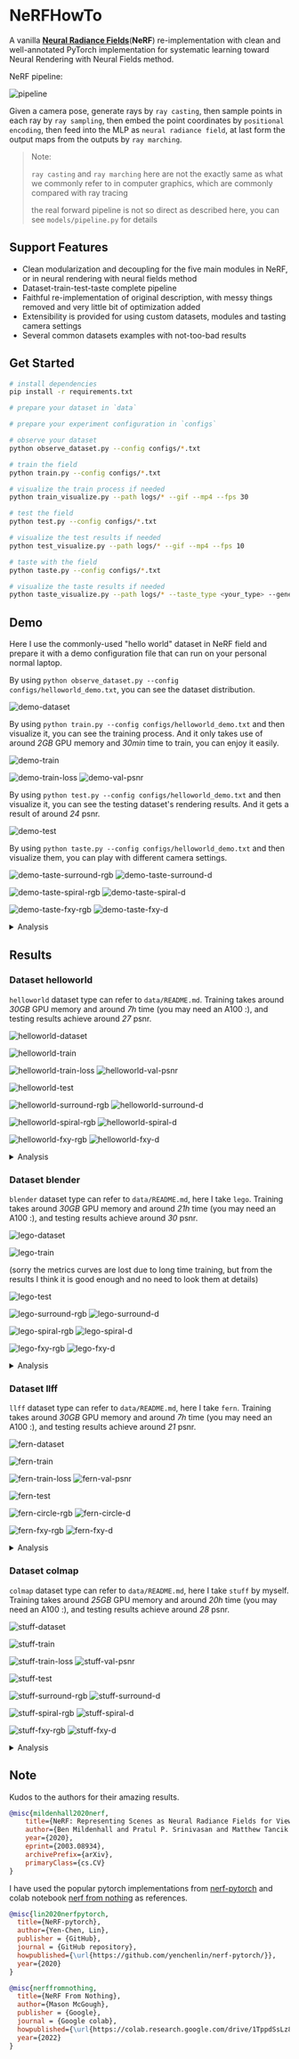 # NeRFHowTo
A vanilla **[Neural Radiance Fields](https://www.matthewtancik.com/nerf)**(**NeRF**) re-implementation with clean and well-annotated PyTorch implementation for systematic learning toward Neural Rendering with Neural Fields method.

NeRF pipeline:

![pipeline](assets/pipeline.png)

Given a camera pose, generate rays by `ray casting`, then sample points in each ray by `ray sampling`, then embed the point coordinates by `positional encoding`, then feed into the MLP as `neural radiance field`, at last form the output maps from the outputs by `ray marching`.

> Note: 
> 
> `ray casting` and `ray marching` here are not the exactly same as what we commonly refer to in computer graphics, which are commonly compared with ray tracing
> 
> the real forward pipeline is not so direct as described here, you can see `models/pipeline.py` for details

## Support Features
* Clean modularization and decoupling for the five main modules in NeRF, or in neural rendering with neural fields method
* Dataset-train-test-taste complete pipeline
* Faithful re-implementation of original description, with messy things removed and very little bit of optimization added
* Extensibility is provided for using custom datasets, modules and tasting camera settings
* Several common datasets examples with not-too-bad results

## Get Started
```bash
# install dependencies
pip install -r requirements.txt

# prepare your dataset in `data`

# prepare your experiment configuration in `configs`

# observe your dataset
python observe_dataset.py --config configs/*.txt

# train the field
python train.py --config configs/*.txt

# visualize the train process if needed
python train_visualize.py --path logs/* --gif --mp4 --fps 30

# test the field
python test.py --config configs/*.txt

# visualize the test results if needed
python test_visualize.py --path logs/* --gif --mp4 --fps 10

# taste with the field
python taste.py --config configs/*.txt

# visualize the taste results if needed
python taste_visualize.py --path logs/* --taste_type <your_type> --generate_type <your_type> --gif --mp4 --fps 30
```

## Demo
Here I use the commonly-used "hello world" dataset in NeRF field and prepare it with a demo configuration file that can run on your personal normal laptop.

By using `python observe_dataset.py --config configs/helloworld_demo.txt`, you can see the dataset distribution.

![demo-dataset](assets/demo_dataset.png)

By using `python train.py --config configs/helloworld_demo.txt` and then visualize it, you can see the training process. And it only takes use of around *2GB* GPU memory and *30min* time to train, you can enjoy it easily.

![demo-train](assets/demo_train.gif)

![demo-train-loss](assets/demo_train_loss.png)
![demo-val-psnr](assets/demo_val_psnr.png)

By using `python test.py --config configs/helloworld_demo.txt` and then visualize it, you can see the testing dataset's rendering results. And it gets a result of around *24* psnr.

![demo-test](assets/demo_test.gif)

By using `python taste.py --config configs/helloworld_demo.txt` and then visualize them, you can play with different camera settings.

![demo-taste-surround-rgb](assets/demo_surround_rgb.gif)
![demo-taste-surround-d](assets/demo_surround_d.gif)

![demo-taste-spiral-rgb](assets/demo_spiral_rgb.gif)
![demo-taste-spiral-d](assets/demo_spiral_d.gif)

![demo-taste-fxy-rgb](assets/demo_fxy_rgb.gif)
![demo-taste-fxy-d](assets/demo_fxy_d.gif)

<details><summary>Analysis</summary>

<p>

* advantages: almost all hyperparameters are half of the normal setting so the time-complexity and space-complexity is small enough
* disadvantages: complexity is small so not very good results

</p>

</details>

## Results
### Dataset helloworld
`helloworld` dataset type can refer to `data/README.md`. Training takes around *30GB* GPU memory and around *7h* time (you may need an A100 :), and testing results achieve around *27* psnr.

![helloworld-dataset](assets/helloworld_dataset.png)

![helloworld-train](assets/helloworld_train.gif)

![helloworld-train-loss](assets/helloworld_train_loss.png)
![helloworld-val-psnr](assets/helloworld_val_psnr.png)

![helloworld-test](assets/helloworld_test.gif)

![helloworld-surround-rgb](assets/helloworld_surround_rgb.gif)
![helloworld-surround-d](assets/helloworld_surround_d.gif)

![helloworld-spiral-rgb](assets/helloworld_spiral_rgb.gif)
![helloworld-spiral-d](assets/helloworld_spiral_d.gif)

![helloworld-fxy-rgb](assets/helloworld_fxy_rgb.gif)
![helloworld-fxy-d](assets/helloworld_fxy_d.gif)

<details><summary>Analysis</summary>

<p>

* advantages: standard configuration achieves good results
* disadvantages: helloworld dataset's images' resolution is low itself so the detail texture can be hard to learn

</p>

</details>

### Dataset blender
`blender` dataset type can refer to `data/README.md`, here I take `lego`. Training takes around *30GB* GPU memory and around *21h* time (you may need an A100 :), and testing results achieve around *30* psnr.

![lego-dataset](assets/lego_dataset.png)

![lego-train](assets/lego_train.gif)

(sorry the metrics curves are lost due to long time training, but from the results I think it is good enough and no need to look them at details)

![lego-test](assets/lego_test.gif)

![lego-surround-rgb](assets/lego_surround_rgb.gif)
![lego-surround-d](assets/lego_surround_d.gif)

![lego-spiral-rgb](assets/lego_spiral_rgb.gif)
![lego-spiral-d](assets/lego_spiral_d.gif)

![lego-fxy-rgb](assets/lego_fxy_rgb.gif)
![lego-fxy-d](assets/lego_fxy_d.gif)

<details><summary>Analysis</summary>

<p>

* advantages: lego dataset's images' resolution is high enough and the size of dataset is large enough so the detailed texture is clear enough, the dataset is synthetic with no background and accurate geometry correspondence so the learned field is nice

</p>

</details>

### Dataset llff
`llff` dataset type can refer to `data/README.md`, here I take `fern`. Training takes around *30GB* GPU memory and around *7h* time (you may need an A100 :), and testing results achieve around *21* psnr.

![fern-dataset](assets/fern_dataset.png)

![fern-train](assets/fern_train.gif)

![fern-train-loss](assets/fern_train_loss.png)
![fern-val-psnr](assets/fern_val_psnr.png)

![fern-test](assets/fern_test.gif)

![fern-circle-rgb](assets/fern_circle_rgb.gif)
![fern-circle-d](assets/fern_circle_d.gif)

![fern-fxy-rgb](assets/fern_fxy_rgb.gif)
![fern-fxy-d](assets/fern_fxy_d.gif)

<details><summary>Analysis</summary>

<p>

* disadvantages: from last results we can see it is hard to optimize maybe due to few training sets, when decrease the focal length we see many ghosts outside the focus area so it is useful to check whether the field is nice enough, original implementation here adds noise but for clear I remove it so it causes hardness to optimize

</p>

</details>

### Dataset colmap
`colmap` dataset type can refer to `data/README.md`, here I take `stuff` by myself. Training takes around *25GB* GPU memory and around *20h* time (you may need an A100 :), and testing results achieve around *28* psnr.

![stuff-dataset](assets/stuff_dataset.png)

![stuff-train](assets/stuff_train.gif)

![stuff-train-loss](assets/stuff_train_loss.png)
![stuff-val-psnr](assets/stuff_val_psnr.png)

![stuff-test](assets/stuff_test.gif)

![stuff-surround-rgb](assets/stuff_surround_rgb.gif)
![stuff-surround-d](assets/stuff_surround_d.gif)

![stuff-spiral-rgb](assets/stuff_spiral_rgb.gif)
![stuff-spiral-d](assets/stuff_spiral_d.gif)

![stuff-fxy-rgb](assets/stuff_fxy_rgb.gif)
![stuff-fxy-d](assets/stuff_fxy_d.gif)

<details><summary>Analysis</summary>

<p>

* advantages: laptop power facemask apple pear mouse cup glasses pen are all visible
* disadvantages: since background's depth may be exceed the sampling region I set so it causes hardness to optimize, since background's depth large then the sampling region I set is also large so it causes details hard to be sampled and it can be seen from thin things such as glasses feet

</p>

</details>

## Note
Kudos to the authors for their amazing results.
```bib
@misc{mildenhall2020nerf,
    title={NeRF: Representing Scenes as Neural Radiance Fields for View Synthesis},
    author={Ben Mildenhall and Pratul P. Srinivasan and Matthew Tancik and Jonathan T. Barron and Ravi Ramamoorthi and Ren Ng},
    year={2020},
    eprint={2003.08934},
    archivePrefix={arXiv},
    primaryClass={cs.CV}
}
```

I have used the popular pytorch implementations from [nerf-pytorch](https://github.com/yenchenlin/nerf-pytorch) and colab notebook [nerf from nothing](https://colab.research.google.com/drive/1TppdSsLz8uKoNwqJqDGg8se8BHQcvg_K?usp=sharing) as references.
```bib
@misc{lin2020nerfpytorch,
  title={NeRF-pytorch},
  author={Yen-Chen, Lin},
  publisher = {GitHub},
  journal = {GitHub repository},
  howpublished={\url{https://github.com/yenchenlin/nerf-pytorch/}},
  year={2020}
}
```
```bib
@misc{nerffromnothing,
  title={NeRF From Nothing},
  author={Mason McGough},
  publisher = {Google},
  journal = {Google colab},
  howpublished={\url{https://colab.research.google.com/drive/1TppdSsLz8uKoNwqJqDGg8se8BHQcvg_K?usp=sharing}},
  year={2022}
}
```
